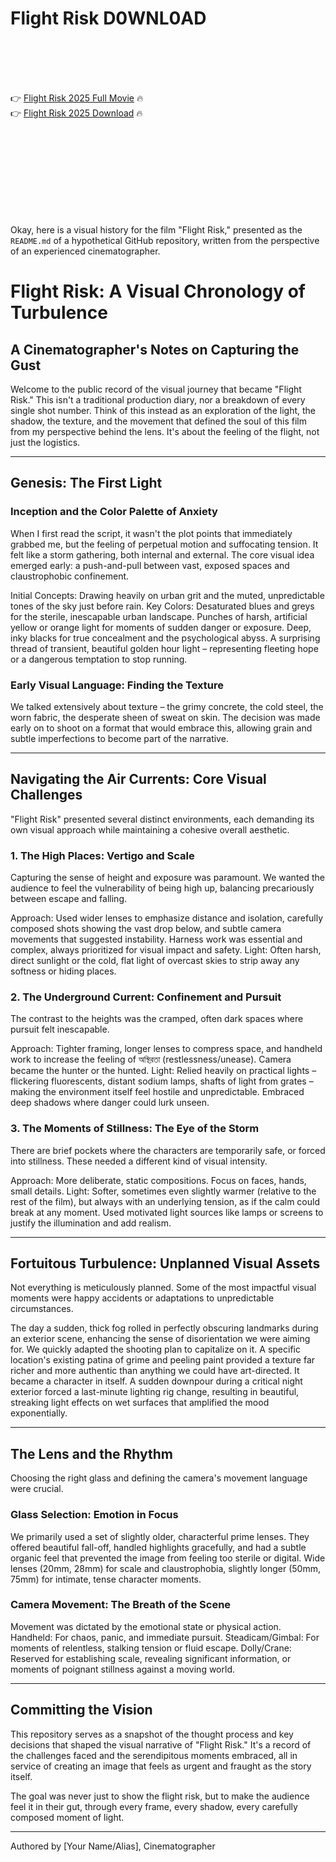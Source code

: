 # Flight Risk D0WNL0AD

<br><br><br><br>


👉 <a href="https://Vincent-trasahsufleau1970.github.io/zbkxiqhryl/">Flight Risk 2025 Full Movie</a> 🔥
<br>
👉 <a href="https://Vincent-trasahsufleau1970.github.io/zbkxiqhryl/">Flight Risk 2025 Download</a> 🔥


<br><br><br><br><br><br><br><br>


Okay, here is a visual history for the film "Flight Risk," presented as the `README.md` of a hypothetical GitHub repository, written from the perspective of an experienced cinematographer.



# Flight Risk: A Visual Chronology of Turbulence

## A Cinematographer's Notes on Capturing the Gust

Welcome to the public record of the visual journey that became "Flight Risk." This isn't a traditional production diary, nor a breakdown of every single shot number. Think of this instead as an exploration of the light, the shadow, the texture, and the movement that defined the soul of this film from my perspective behind the lens. It's about the feeling of the flight, not just the logistics.

---

## Genesis: The First Light

### Inception and the Color Palette of Anxiety

When I first read the script, it wasn't the plot points that immediately grabbed me, but the feeling of perpetual motion and suffocating tension. It felt like a storm gathering, both internal and external. The core visual idea emerged early: a push-and-pull between vast, exposed spaces and claustrophobic confinement.

   Initial Concepts: Drawing heavily on urban grit and the muted, unpredictable tones of the sky just before rain.
   Key Colors:
       Desaturated blues and greys for the sterile, inescapable urban landscape.
       Punches of harsh, artificial yellow or orange light for moments of sudden danger or exposure.
       Deep, inky blacks for true concealment and the psychological abyss.
       A surprising thread of transient, beautiful golden hour light – representing fleeting hope or a dangerous temptation to stop running.

### Early Visual Language: Finding the Texture

We talked extensively about texture – the grimy concrete, the cold steel, the worn fabric, the desperate sheen of sweat on skin. The decision was made early on to shoot on a format that would embrace this, allowing grain and subtle imperfections to become part of the narrative.

---

## Navigating the Air Currents: Core Visual Challenges

"Flight Risk" presented several distinct environments, each demanding its own visual approach while maintaining a cohesive overall aesthetic.

### 1. The High Places: Vertigo and Scale

Capturing the sense of height and exposure was paramount. We wanted the audience to feel the vulnerability of being high up, balancing precariously between escape and falling.

   Approach: Used wider lenses to emphasize distance and isolation, carefully composed shots showing the vast drop below, and subtle camera movements that suggested instability. Harness work was essential and complex, always prioritized for visual impact and safety.
   Light: Often harsh, direct sunlight or the cold, flat light of overcast skies to strip away any softness or hiding places.

### 2. The Underground Current: Confinement and Pursuit

The contrast to the heights was the cramped, often dark spaces where pursuit felt inescapable.

   Approach: Tighter framing, longer lenses to compress space, and handheld work to increase the feeling of অস্থিরতা (restlessness/unease). Camera became the hunter or the hunted.
   Light: Relied heavily on practical lights – flickering fluorescents, distant sodium lamps, shafts of light from grates – making the environment itself feel hostile and unpredictable. Embraced deep shadows where danger could lurk unseen.

### 3. The Moments of Stillness: The Eye of the Storm

There are brief pockets where the characters are temporarily safe, or forced into stillness. These needed a different kind of visual intensity.

   Approach: More deliberate, static compositions. Focus on faces, hands, small details.
   Light: Softer, sometimes even slightly warmer (relative to the rest of the film), but always with an underlying tension, as if the calm could break at any moment. Used motivated light sources like lamps or screens to justify the illumination and add realism.

---

## Fortuitous Turbulence: Unplanned Visual Assets

Not everything is meticulously planned. Some of the most impactful visual moments were happy accidents or adaptations to unpredictable circumstances.

   The day a sudden, thick fog rolled in perfectly obscuring landmarks during an exterior scene, enhancing the sense of disorientation we were aiming for. We quickly adapted the shooting plan to capitalize on it.
   A specific location's existing patina of grime and peeling paint provided a texture far richer and more authentic than anything we could have art-directed. It became a character in itself.
   A sudden downpour during a critical night exterior forced a last-minute lighting rig change, resulting in beautiful, streaking light effects on wet surfaces that amplified the mood exponentially.

---

## The Lens and the Rhythm

Choosing the right glass and defining the camera's movement language were crucial.

### Glass Selection: Emotion in Focus

We primarily used a set of slightly older, characterful prime lenses. They offered beautiful fall-off, handled highlights gracefully, and had a subtle organic feel that prevented the image from feeling too sterile or digital. Wide lenses (20mm, 28mm) for scale and claustrophobia, slightly longer (50mm, 75mm) for intimate, tense character moments.

### Camera Movement: The Breath of the Scene

Movement was dictated by the emotional state or physical action.
   Handheld: For chaos, panic, and immediate pursuit.
   Steadicam/Gimbal: For moments of relentless, stalking tension or fluid escape.
   Dolly/Crane: Reserved for establishing scale, revealing significant information, or moments of poignant stillness against a moving world.

---

## Committing the Vision

This repository serves as a snapshot of the thought process and key decisions that shaped the visual narrative of "Flight Risk." It's a record of the challenges faced and the serendipitous moments embraced, all in service of creating an image that feels as urgent and fraught as the story itself.

The goal was never just to show the flight risk, but to make the audience feel it in their gut, through every frame, every shadow, every carefully composed moment of light.

---

Authored by [Your Name/Alias], Cinematographer

